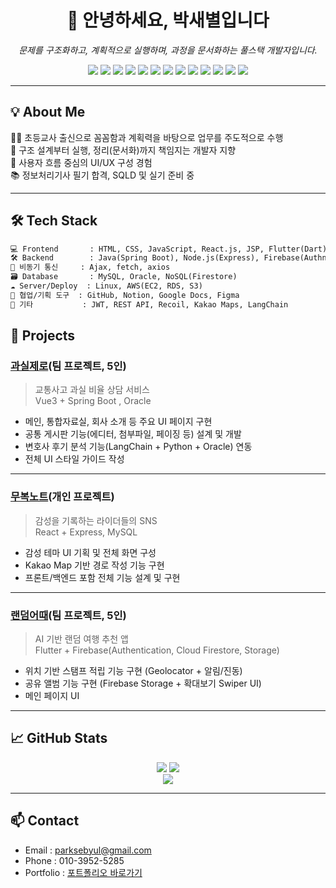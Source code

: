 <h1 align="center">👋 안녕하세요, 박새별입니다</h1>
<p align="center"><i>문제를 구조화하고, 계획적으로 실행하며, 과정을 문서화하는 풀스택 개발자입니다.</i></p>

<p align="center">
  <!-- Frontend -->
  <img src="https://img.shields.io/badge/React-61DAFB?style=for-the-badge&logo=react&logoColor=black"/>
  <img src="https://img.shields.io/badge/Flutter-02569B?style=for-the-badge&logo=flutter&logoColor=white"/>
  <img src="https://img.shields.io/badge/HTML5-E34F26?style=for-the-badge&logo=html5&logoColor=white"/>
  <img src="https://img.shields.io/badge/CSS3-1572B6?style=for-the-badge&logo=css3&logoColor=white"/>
  <img src="https://img.shields.io/badge/JavaScript-F7DF1E?style=for-the-badge&logo=javascript&logoColor=black"/>

  <!-- Backend -->
  <img src="https://img.shields.io/badge/SpringBoot-6DB33F?style=for-the-badge&logo=springboot&logoColor=white"/>
  <img src="https://img.shields.io/badge/Node.js-339933?style=for-the-badge&logo=node.js&logoColor=white"/>
  <img src="https://img.shields.io/badge/Firebase-FFCA28?style=for-the-badge&logo=firebase&logoColor=black"/>

  <!-- Database -->
  <img src="https://img.shields.io/badge/MySQL-4479A1?style=for-the-badge&logo=mysql&logoColor=white"/>
  <img src="https://img.shields.io/badge/Oracle-F80000?style=for-the-badge&logo=oracle&logoColor=white"/>

  <!-- Tools -->
  <img src="https://img.shields.io/badge/AWS EC2-FF9900?style=for-the-badge&logo=amazonaws&logoColor=white"/>
  <img src="https://img.shields.io/badge/Figma-F24E1E?style=for-the-badge&logo=figma&logoColor=white"/>
  <img src="https://img.shields.io/badge/GitHub-181717?style=for-the-badge&logo=github&logoColor=white"/>
</p>

---

## 💡 About Me

🧑‍🏫 초등교사 출신으로 꼼꼼함과 계획력을 바탕으로 업무를 주도적으로 수행 <br>
🧩 구조 설계부터 실행, 정리(문서화)까지 책임지는 개발자 지향 <br>
🧠 사용자 흐름 중심의 UI/UX 구성 경험 <br>
📚 정보처리기사 필기 합격, SQLD 및 실기 준비 중 <br>

---

## 🛠 Tech Stack

```txt
💻 Frontend       : HTML, CSS, JavaScript, React.js, JSP, Flutter(Dart)
🛠 Backend        : Java(Spring Boot), Node.js(Express), Firebase(Authn, Firestore, Storage)
🔄 비동기 통신     : Ajax, fetch, axios
🗃 Database       : MySQL, Oracle, NoSQL(Firestore)
☁ Server/Deploy  : Linux, AWS(EC2, RDS, S3)
🧰 협업/기획 도구  : GitHub, Notion, Google Docs, Figma
🧠 기타           : JWT, REST API, Recoil, Kakao Maps, LangChain
```

## 📌 Projects

### [과실제로](https://github.com/SaeByeol5285/project-gwasilzero.git)(팀 프로젝트, 5인)
> 교통사고 과실 비율 상담 서비스 <br>
> Vue3 + Spring Boot , Oracle
- 메인, 통합자료실, 회사 소개 등 주요 UI 페이지 구현  
- 공통 게시판 기능(에디터, 첨부파일, 페이징 등) 설계 및 개발  
- 변호사 후기 분석 기능(LangChain + Python + Oracle) 연동  
- 전체 UI 스타일 가이드 작성

---

### [무복노트](https://github.com/SaeByeol5285/moboknote)(개인 프로젝트)
> 감성을 기록하는 라이더들의 SNS<br>
> React + Express, MySQL
- 감성 테마 UI 기획 및 전체 화면 구성
- Kakao Map 기반 경로 작성 기능 구현
- 프론트/백엔드 포함 전체 기능 설계 및 구현

---

### [랜덤어때](https://github.com/sbsssb/flutterProject.git)(팀 프로젝트, 5인)
> AI 기반 랜덤 여행 추천 앱<br>
> Flutter + Firebase(Authentication, Cloud Firestore, Storage)
- 위치 기반 스탬프 적립 기능 구현 (Geolocator + 알림/진동)
- 공유 앨범 기능 구현 (Firebase Storage + 확대보기 Swiper UI)
- 메인 페이지 UI 

---

## 📈 GitHub Stats

<p align="center">
  <img src="https://github-readme-stats.vercel.app/api?username=SaeByeol5285&show_icons=true&theme=default"/>
  <img src="https://github-readme-stats.vercel.app/api/top-langs/?username=SaeByeol5285&layout=compact"/>
  <br/>
  <img src="https://github-readme-streak-stats.herokuapp.com?user=SaeByeol5285"/>
</p>


---

## 📫 Contact

- Email : parksebyul@gmail.com
- Phone : 010-3952-5285  
- Portfolio : [포트폴리오 바로가기](https://docs.google.com/presentation/d/1odBeM7cjl_S-UrFpN7bTaJig_9g1Hrtn0eI29ctCTvw/edit?usp=sharing)
